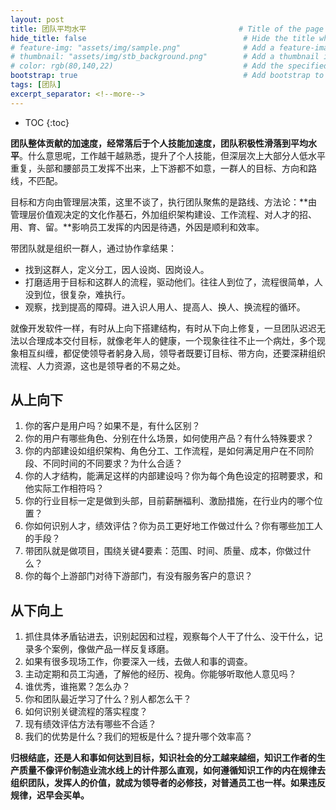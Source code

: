 ```yaml
---
layout: post
title: 团队平均水平                                  # Title of the page
hide_title: false                                   # Hide the title when displaying the post, but shown in lists of posts
# feature-img: "assets/img/sample.png"              # Add a feature-image to the post
# thumbnail: "assets/img/stb_background.png"        # Add a thumbnail image on blog view
# color: rgb(80,140,22)                             # Add the specified color as feature image, and change link colors in post
bootstrap: true                                     # Add bootstrap to the page
tags: [团队]
excerpt_separator: <!--more-->
---
```


<!--more-->
* TOC
{:toc}

**团队整体贡献的加速度，经常落后于个人技能加速度，团队积极性滑落到平均水平**。什么意思呢，工作越干越熟悉，提升了个人技能，但深层次上大部分人低水平重复，头部和腰部员工发挥不出来，上下游都不如意，一群人的目标、方向和路线，不匹配。

目标和方向由管理层决策，这里不谈了，执行团队聚焦的是路线、方法论：**由管理层价值观决定的文化作基石，外加组织架构建设、工作流程、对人才的招、用、育、留。**影响员工发挥的内因是待遇，外因是顺利和效率。

带团队就是组织一群人，通过协作拿结果：

* 找到这群人，定义分工，因人设岗、因岗设人。
* 打磨适用于目标和这群人的流程，驱动他们。往往人到位了，流程很简单，人没到位，很复杂，难执行。
* 观察，找到提高的障碍。进入识人用人、提高人、换人、换流程的循环。

就像开发软件一样，有时从上向下搭建结构，有时从下向上修复，一旦团队迟迟无法以合理成本交付目标，就像老年人的健康，一个现象往往不止一个病灶，多个现象相互纠缠，都促使领导者躬身入局，领导者既要订目标、带方向，还要深耕组织流程、人力资源，这也是领导者的不易之处。

## 从上向下

1. 你的客户是用户吗？如果不是，有什么区别？
1. 你的用户有哪些角色、分别在什么场景，如何使用产品？有什么特殊要求？
1. 你的内部建设如组织架构、角色分工、工作流程，是如何满足用户在不同阶段、不同时间的不同要求？为什么合适？
1. 你的人才结构，能满足这样的内部建设吗？你为每个角色设定的招聘要求，和他实际工作相符吗？
1. 你的行业目标一定是做到头部，目前薪酬福利、激励措施，在行业内的哪个位置？
1. 你如何识别人才，绩效评估？你为员工更好地工作做过什么？你有哪些加工人的手段？
1. 带团队就是做项目，围绕关键4要素：范围、时间、质量、成本，你做过什么？
1. 你的每个上游部门对待下游部门，有没有服务客户的意识？

## 从下向上

1. 抓住具体矛盾钻进去，识别起因和过程，观察每个人干了什么、没干什么，记录多个案例，像做产品一样反复琢磨。
1. 如果有很多现场工作，你要深入一线，去做人和事的调查。
1. 主动定期和员工沟通，了解他的经历、视角。你能够听取他人意见吗？
1. 谁优秀，谁拖累？怎么办？
1. 你和团队最近学习了什么？别人都怎么干？
1. 如何识别关键流程的落实程度？
1. 现有绩效评估方法有哪些不合适？
1. 我们的优势是什么？我们的短板是什么？提升哪个效率高？

**归根结底，还是人和事如何达到目标，知识社会的分工越来越细，知识工作者的生产质量不像评价制造业流水线上的计件那么直观，如何遵循知识工作的内在规律去组织团队，发挥人的价值，就成为领导者的必修技，对普通员工也一样。如果违反规律，迟早会买单。**